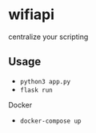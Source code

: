 # wifiapi
centralize your scripting


## Usage
- `python3 app.py`
- `flask run`

Docker
- `docker-compose up`
